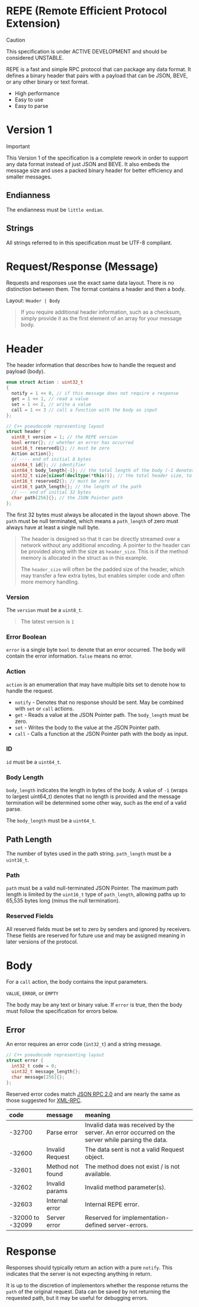 # REPE (Remote Efficient Protocol Extension)

> [!CAUTION]
>
> This specification is under ACTIVE DEVELOPMENT and should be considered UNSTABLE.

REPE is a fast and simple RPC protocol that can package any data format. It defines a binary header that pairs with a payload that can be JSON, BEVE, or any other binary or text format.

- High performance
- Easy to use
- Easy to parse

# Version 1

> [!IMPORTANT]
>
> This Version 1 of the specification is a complete rework in order to support any data format instead of just JSON and BEVE. It also embeds the message size and uses a packed binary header for better efficiency and smaller messages.

## Endianness

The endianness must be `little endian`.

## Strings

All strings referred to in this specification must be UTF-8 compliant.

# Request/Response (Message)

Requests and responses use the exact same data layout. There is no distinction between them. The format contains a header and then a body.

Layout: `Header | Body`

> If you require additional header information, such as a checksum, simply provide it as the first element of an array for your message body.

# Header

The header information that describes how to handle the request and payload (body).

```c++
enum struct Action : uint32_t
{
  notify = 1 << 0, // if this message does not require a response
  get = 1 << 1, // read a value
  set = 1 << 2, // write a value
  call = 1 << 3 // call a function with the body as input
};

// C++ pseudocode representing layout
struct header {
  uint8_t version = 1; // the REPE version
  bool error{}; // whether an error has occurred
  uint16_t reserved1{}; // must be zero
  Action action{};
  // ---- end of initial 8 bytes
  uint64_t id{}; // identifier
  uint64_t body_length{-1}; // the total length of the body (-1 denotes no size given)
  uint32_t size{sizeof(decltype(*this))}; // the total header size, to support padding
  uint16_t reserved2{}; // must be zero
  uint16_t path_length{}; // the length of the path
  // --- end of initial 32 bytes
  char path[256]{}; // the JSON Pointer path
};
```

The first 32 bytes must always be allocated in the layout shown above. The `path` must be null terminated, which means a `path_length` of zero must always have at least a single null byte.

> The header is designed so that it can be directly streamed over a network without any additional encoding. A pointer to the header can be provided along with the size as `header_size`. This is if the method memory is allocated in the struct as in this example.
>
> The `header_size` will often be the padded size of the header, which may transfer a few extra bytes, but enables simpler code and often more memory handling.

### Version

The `version` must be a `uint8_t`.

> The latest version is `1`

### Error Boolean

`error` is a single byte `bool` to denote that an error occurred. The body will contain the error information. `false` means no error.

### Action

`action` is an enumeration that may have multiple bits set to denote how to handle the request.

- `notify` - Denotes that no response should be sent. May be combined with `set` or `call` actions.
- `get` - Reads a value at the JSON Pointer path. The `body_length` must be zero.
- `set` - Writes the body to the value at the JSON Pointer path.
- `call` - Calls a function at the JSON Pointer path with the body as input.

### ID

`id` must be a `uint64_t`.

### Body Length

`body_length` indicates the length in bytes of the body. A value of `-1` (wraps to largest uint64_t) denotes that no length is provided and the message termination will be determined some other way, such as the end of a valid parse.

The `body_length` must be a `uint64_t`.

## Path Length

The number of bytes used in the path string. `path_length` must be a `uint16_t`.

### Path

`path` must be a valid null-terminated JSON Pointer. The maximum path length is limited by the `uint16_t` type of `path_length`, allowing paths up to 65,535 bytes long (minus the null termination).

### Reserved Fields

All reserved fields must be set to zero by senders and ignored by receivers. These fields are reserved for future use and may be assigned meaning in later versions of the protocol.

# Body

For a `call` action, the body contains the input parameters.

`VALUE`, `ERROR`, or `EMPTY`

The body may be any text or binary value. If `error` is true, then the body must follow the specification for errors below.

## Error

An error requires an error code (`int32_t`) and a string message.

```c++
// C++ pseudocode representing layout
struct error {
  int32_t code = 0;
  uint32_t message_length{};
  char message[256]{};
};
```

Reserved error codes match [JSON RPC 2.0](https://www.jsonrpc.org/specification) and are nearly the same as those suggested for [XML-RPC](http://xmlrpc-epi.sourceforge.net/specs/rfc.fault_codes.php).

| code             | message          | meaning                                                      |
| :--------------- | :--------------- | :----------------------------------------------------------- |
| -32700           | Parse error      | Invalid data was received by the server. An error occurred on the server while parsing the data. |
| -32600           | Invalid Request  | The data sent is not a valid Request object.                 |
| -32601           | Method not found | The method does not exist / is not available.                |
| -32602           | Invalid params   | Invalid method parameter(s).                                 |
| -32603           | Internal error   | Internal REPE error.                                         |
| -32000 to -32099 | Server error     | Reserved for implementation-defined server-errors.           |

# Response

Responses should typically return an action with a pure `notify`. This indicates that the server is not expecting anything in return.

It is up to the discretion of implementors whether the response returns the `path` of the original request. Data can be saved by not returning the requested path, but it may be useful for debugging errors.
